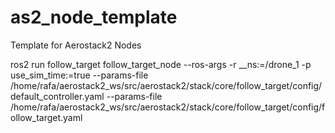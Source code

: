 # as2_node_template

Template for Aerostack2 Nodes

ros2 run follow_target follow_target_node --ros-args -r __ns:=/drone_1 -p use_sim_time:=true --params-file /home/rafa/aerostack2_ws/src/aerostack2/stack/core/follow_target/config/default_controller.yaml  --params-file /home/rafa/aerostack2_ws/src/aerostack2/stack/core/follow_target/config/follow_target.yaml